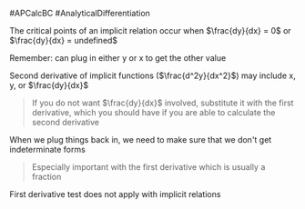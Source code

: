 #APCalcBC #AnalyticalDifferentiation

The critical points of an implicit relation occur when $\frac{dy}{dx} = 0$ or  $\frac{dy}{dx} = undefined$ 

Remember:  can plug in either y or x to get the other value

Second derivative of implicit functions ($\frac{d^2y}{dx^2}$) may include x, y, or $\frac{dy}{dx}$
> If you do not want $\frac{dy}{dx}$ involved, substitute it with the first derivative, which you should have if you are able to calculate the second derivative

When we plug things back in, we need to make sure that we don't get indeterminate forms
> Especially important with the first derivative which is usually a fraction

First derivative test does not apply with implicit relations